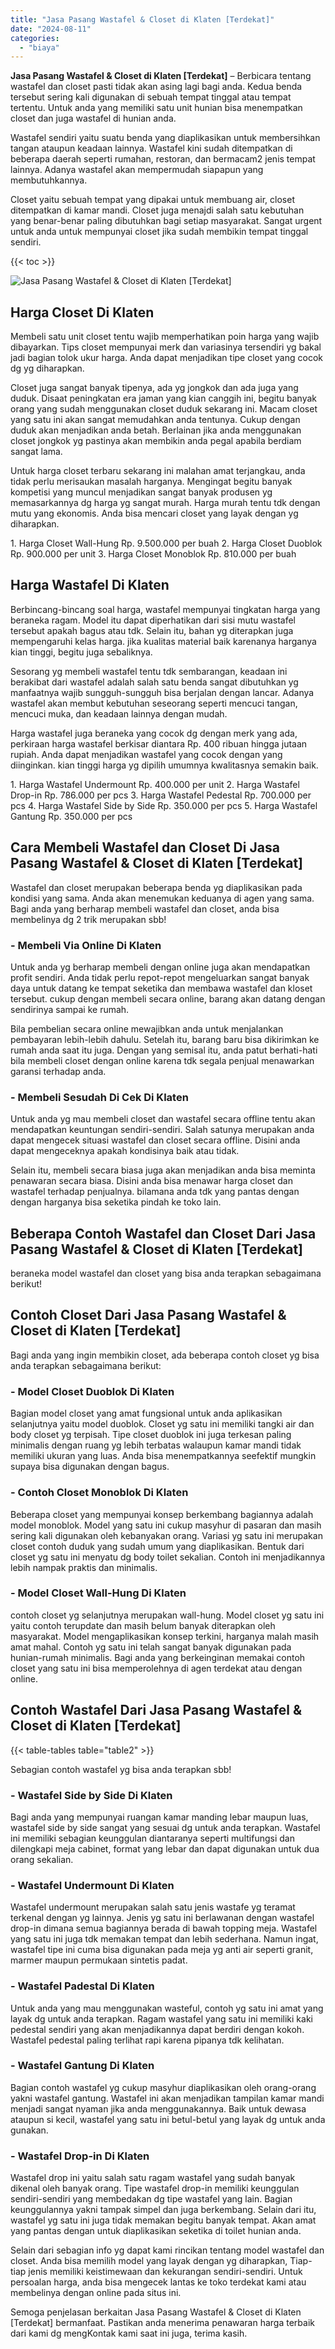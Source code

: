 ```yaml
---
title: "Jasa Pasang Wastafel & Closet di Klaten [Terdekat]"
date: "2024-08-11"
categories: 
  - "biaya"
---
```


**Jasa Pasang Wastafel & Closet di Klaten \[Terdekat\]** – Berbicara tentang wastafel dan closet pasti tidak akan asing lagi bagi anda. Kedua benda tersebut sering kali digunakan di sebuah tempat tinggal atau tempat tertentu. Untuk anda yang memiliki satu unit hunian bisa menempatkan closet dan juga wastafel di hunian anda.

Wastafel sendiri yaitu suatu benda yang diaplikasikan untuk membersihkan tangan ataupun keadaan lainnya. Wastafel kini sudah ditempatkan di beberapa daerah seperti rumahan, restoran, dan bermacam2 jenis tempat lainnya. Adanya wastafel akan mempermudah siapapun yang membutuhkannya.

Closet yaitu sebuah tempat yang dipakai untuk membuang air, closet ditempatkan di kamar mandi. Closet juga menajdi salah satu kebutuhan yang benar-benar paling dibutuhkan bagi setiap masyarakat. Sangat urgent untuk anda untuk mempunyai closet jika sudah membikin tempat tinggal sendiri.

{{< toc >}}

![Jasa Pasang Wastafel & Closet di Klaten [Terdekat]](/images/wastafel-closet-murah66.png)

## Harga Closet Di Klaten

Membeli satu unit closet tentu wajib memperhatikan poin harga yang wajib dibayarkan. Tips closet mempunyai merk dan variasinya tersendiri yg bakal jadi bagian tolok ukur harga. Anda dapat menjadikan tipe closet yang cocok dg yg diharapkan.

Closet juga sangat banyak tipenya, ada yg jongkok dan ada juga yang duduk. Disaat peningkatan era jaman yang kian canggih ini, begitu banyak orang yang sudah menggunakan closet duduk sekarang ini. Macam closet yang satu ini akan sangat memudahkan anda tentunya. Cukup dengan duduk akan menjadikan anda betah. Berlainan jika anda menggunakan closet jongkok yg pastinya akan membikin anda pegal apabila berdiam sangat lama.

Untuk harga closet terbaru sekarang ini malahan amat terjangkau, anda tidak perlu merisaukan masalah harganya. Mengingat begitu banyak kompetisi yang muncul menjadikan sangat banyak produsen yg memasarkannya dg harga yg sangat murah. Harga murah tentu tdk dengan mutu yang ekonomis. Anda bisa mencari closet yang layak dengan yg diharapkan.

1\. Harga Closet Wall-Hung Rp. 9.500.000 per buah 2. Harga Closet Duoblok Rp. 900.000 per unit 3. Harga Closet Monoblok Rp. 810.000 per buah

## Harga Wastafel Di Klaten

Berbincang-bincang soal harga, wastafel mempunyai tingkatan harga yang beraneka ragam. Model itu dapat diperhatikan dari sisi mutu wastafel tersebut apakah bagus atau tdk. Selain itu, bahan yg diterapkan juga mempengaruhi kelas harga. jika kualitas material baik karenanya harganya kian tinggi, begitu juga sebaliknya.

Sesorang yg membeli wastafel tentu tdk sembarangan, keadaan ini berakibat dari wastafel adalah salah satu benda sangat dibutuhkan yg manfaatnya wajib sungguh-sungguh bisa berjalan dengan lancar. Adanya wastafel akan membut kebutuhan seseorang seperti mencuci tangan, mencuci muka, dan keadaan lainnya dengan mudah.

Harga wastafel juga beraneka yang cocok dg dengan merk yang ada, perkiraan harga wastafel berkisar diantara Rp. 400 ribuan hingga jutaan rupiah. Anda dapat menjadikan wastafel yang cocok dengan yang diinginkan. kian tinggi harga yg dipilih umumnya kwalitasnya semakin baik.

1\. Harga Wastafel Undermount Rp. 400.000 per unit 2. Harga Wastafel Drop-in Rp. 786.000 per pcs 3. Harga Wastafel Pedestal Rp. 700.000 per pcs 4. Harga Wastafel Side by Side Rp. 350.000 per pcs 5. Harga Wastafel Gantung Rp. 350.000 per pcs

## Cara Membeli Wastafel dan Closet Di Jasa Pasang Wastafel & Closet di Klaten \[Terdekat\]

Wastafel dan closet merupakan beberapa benda yg diaplikasikan pada kondisi yang sama. Anda akan menemukan keduanya di agen yang sama. Bagi anda yang berharap membeli wastafel dan closet, anda bisa membelinya dg 2 trik merupakan sbb!

### \- Membeli Via Online Di Klaten

Untuk anda yg berharap membeli dengan online juga akan mendapatkan profit sendiri. Anda tidak perlu repot-repot mengeluarkan sangat banyak daya untuk datang ke tempat seketika dan membawa wastafel dan kloset tersebut. cukup dengan membeli secara online, barang akan datang dengan sendirinya sampai ke rumah.

Bila pembelian secara online mewajibkan anda untuk menjalankan pembayaran lebih-lebih dahulu. Setelah itu, barang baru bisa dikirimkan ke rumah anda saat itu juga. Dengan yang semisal itu, anda patut berhati-hati bila membeli closet dengan online karena tdk segala penjual menawarkan garansi terhadap anda.

### \- Membeli Sesudah Di Cek Di Klaten

Untuk anda yg mau membeli closet dan wastafel secara offline tentu akan mendapatkan keuntungan sendiri-sendiri. Salah satunya merupakan anda dapat mengecek situasi wastafel dan closet secara offline. Disini anda dapat mengeceknya apakah kondisinya baik atau tidak.

Selain itu, membeli secara biasa juga akan menjadikan anda bisa meminta penawaran secara biasa. Disini anda bisa menawar harga closet dan wastafel terhadap penjualnya. bilamana anda tdk yang pantas dengan dengan harganya bisa seketika pindah ke toko lain.

## Beberapa Contoh Wastafel dan Closet Dari Jasa Pasang Wastafel & Closet di Klaten \[Terdekat\]

beraneka model wastafel dan closet yang bisa anda terapkan sebagaimana berikut!

## Contoh Closet Dari Jasa Pasang Wastafel & Closet di Klaten \[Terdekat\]

Bagi anda yang ingin membikin closet, ada beberapa contoh closet yg bisa anda terapkan sebagaimana berikut:

### \- Model Closet Duoblok Di Klaten

Bagian model closet yang amat fungsional untuk anda aplikasikan selanjutnya yaitu model duoblok. Closet yg satu ini memiliki tangki air dan body closet yg terpisah. Tipe closet duoblok ini juga terkesan paling minimalis dengan ruang yg lebih terbatas walaupun kamar mandi tidak memiliki ukuran yang luas. Anda bisa menempatkannya seefektif mungkin supaya bisa digunakan dengan bagus.

### \- Contoh Closet Monoblok Di Klaten

Beberapa closet yang mempunyai konsep berkembang bagiannya adalah model monoblok. Model yang satu ini cukup masyhur di pasaran dan masih sering kali digunakan oleh kebanyakan orang. Variasi yg satu ini merupakan closet contoh duduk yang sudah umum yang diaplikasikan. Bentuk dari closet yg satu ini menyatu dg body toilet sekalian. Contoh ini menjadikannya lebih nampak praktis dan minimalis.

### \- Model Closet Wall-Hung Di Klaten

contoh closet yg selanjutnya merupakan wall-hung. Model closet yg satu ini yaitu contoh terupdate dan masih belum banyak diterapkan oleh masyarakat. Model mengaplikasikan konsep terkini, harganya malah masih amat mahal. Contoh yg satu ini telah sangat banyak digunakan pada hunian-rumah minimalis. Bagi anda yang berkeinginan memakai contoh closet yang satu ini bisa memperolehnya di agen terdekat atau dengan online.

## Contoh Wastafel Dari Jasa Pasang Wastafel & Closet di Klaten \[Terdekat\]

{{< table-tables table="table2" >}}

Sebagian contoh wastafel yg bisa anda terapkan sbb!

### \- Wastafel Side by Side Di Klaten

Bagi anda yang mempunyai ruangan kamar manding lebar maupun luas, wastafel side by side sangat yang sesuai dg untuk anda terapkan. Wastafel ini memiliki sebagian keunggulan diantaranya seperti multifungsi dan dilengkapi meja cabinet, format yang lebar dan dapat digunakan untuk dua orang sekalian.

### \- Wastafel Undermount Di Klaten

Wastafel undermount merupakan salah satu jenis wastafe yg teramat terkenal dengan yg lainnya. Jenis yg satu ini berlawanan dengan wastafel drop-in dimana semua bagiannya berada di bawah topping meja. Wastafel yang satu ini juga tdk memakan tempat dan lebih sederhana. Namun ingat, wastafel tipe ini cuma bisa digunakan pada meja yg anti air seperti granit, marmer maupun permukaan sintetis padat.

### \- Wastafel Padestal Di Klaten

Untuk anda yang mau menggunakan wasteful, contoh yg satu ini amat yang layak dg untuk anda terapkan. Ragam wastafel yang satu ini memiliki kaki pedestal sendiri yang akan menjadikannya dapat berdiri dengan kokoh. Wastafel pedestal paling terlihat rapi karena pipanya tdk kelihatan.

### \- Wastafel Gantung Di Klaten

Bagian contoh wastafel yg cukup masyhur diaplikasikan oleh orang-orang yakni wastafel gantung. Wastafel ini akan menjadikan tampilan kamar mandi menjadi sangat nyaman jika anda menggunakannya. Baik untuk dewasa ataupun si kecil, wastafel yang satu ini betul-betul yang layak dg untuk anda gunakan.

### \- Wastafel Drop-in Di Klaten

Wastafel drop ini yaitu salah satu ragam wastafel yang sudah banyak dikenal oleh banyak orang. Tipe wastafel drop-in memiliki keunggulan sendiri-sendiri yang membedakan dg tipe wastafel yang lain. Bagian keunggulannya yakni tampak simpel dan juga berkembang. Selain dari itu, wastafel yg satu ini juga tidak memakan begitu banyak tempat. Akan amat yang pantas dengan untuk diaplikasikan seketika di toilet hunian anda.

Selain dari sebagian info yg dapat kami rincikan tentang model wastafel dan closet. Anda bisa memilih model yang layak dengan yg diharapkan, Tiap-tiap jenis memiliki keistimewaan dan kekurangan sendiri-sendiri. Untuk persoalan harga, anda bisa mengecek lantas ke toko terdekat kami atau membelinya dengan online pada situs ini.

Semoga penjelasan berkaitan Jasa Pasang Wastafel & Closet di Klaten \[Terdekat\] bermanfaat. Pastikan anda menerima penawaran harga terbaik dari kami dg mengKontak kami saat ini juga, terima kasih.
